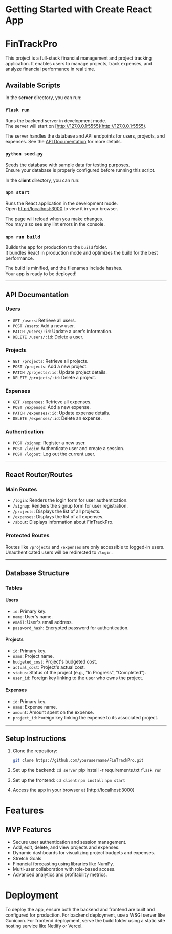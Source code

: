 # Getting Started with Create React App

# FinTrackPro

This project is a full-stack financial management and project tracking application. It enables users to manage projects, track expenses, and analyze financial performance in real time.

## Available Scripts

In the **server** directory, you can run:

### `flask run`

Runs the backend server in development mode.  
The server will start on [http://127.0.0.1:5555](http://127.0.0.1:5555).

The server handles the database and API endpoints for users, projects, and expenses. See the [API Documentation](#api-documentation) for more details.

### `python seed.py`

Seeds the database with sample data for testing purposes.  
Ensure your database is properly configured before running this script.

In the **client** directory, you can run:

### `npm start`

Runs the React application in the development mode.  
Open [http://localhost:3000](http://localhost:3000) to view it in your browser.

The page will reload when you make changes.  
You may also see any lint errors in the console.

### `npm run build`

Builds the app for production to the `build` folder.  
It bundles React in production mode and optimizes the build for the best performance.

The build is minified, and the filenames include hashes.  
Your app is ready to be deployed!

---

## API Documentation

### Users
- `GET /users`: Retrieve all users.
- `POST /users`: Add a new user.
- `PATCH /users/:id`: Update a user's information.
- `DELETE /users/:id`: Delete a user.

### Projects
- `GET /projects`: Retrieve all projects.
- `POST /projects`: Add a new project.
- `PATCH /projects/:id`: Update project details.
- `DELETE /projects/:id`: Delete a project.

### Expenses
- `GET /expenses`: Retrieve all expenses.
- `POST /expenses`: Add a new expense.
- `PATCH /expenses/:id`: Update expense details.
- `DELETE /expenses/:id`: Delete an expense.

### Authentication
- `POST /signup`: Register a new user.
- `POST /login`: Authenticate user and create a session.
- `POST /logout`: Log out the current user.

---

## React Router/Routes

### Main Routes
- `/login`: Renders the login form for user authentication.
- `/signup`: Renders the signup form for user registration.
- `/projects`: Displays the list of all projects.
- `/expenses`: Displays the list of all expenses.
- `/about`: Displays information about FinTrackPro.

### Protected Routes
Routes like `/projects` and `/expenses` are only accessible to logged-in users. Unauthenticated users will be redirected to `/login`.

---

## Database Structure

### Tables
#### Users
- `id`: Primary key.
- `name`: User's name.
- `email`: User's email address.
- `password_hash`: Encrypted password for authentication.

#### Projects
- `id`: Primary key.
- `name`: Project name.
- `budgeted_cost`: Project's budgeted cost.
- `actual_cost`: Project's actual cost.
- `status`: Status of the project (e.g., "In Progress", "Completed").
- `user_id`: Foreign key linking to the user who owns the project.

#### Expenses
- `id`: Primary key.
- `name`: Expense name.
- `amount`: Amount spent on the expense.
- `project_id`: Foreign key linking the expense to its associated project.

---

## Setup Instructions

1. Clone the repository:  
   ```bash
   git clone https://github.com/yourusername/FinTrackPro.git

2. Set up the backend:
    `cd server`
pip install -r requirements.txt
    `flask run`

3. Set up the frontend:
    `cd client`
    `npm install`
    `npm start`

4. Access the app in your browser at [http://localhost:3000]

# Features
## MVP Features
- Secure user authentication and session management.
- Add, edit, delete, and view projects and expenses.
- Dynamic dashboards for visualizing project budgets and expenses.
- Stretch Goals
- Financial forecasting using libraries like NumPy.
- Multi-user collaboration with role-based access.
- Advanced analytics and profitability metrics.

# Deployment
To deploy the app, ensure both the backend and frontend are built and configured for production.
For backend deployment, use a WSGI server like Gunicorn.
For frontend deployment, serve the build folder using a static site hosting service like Netlify or Vercel.